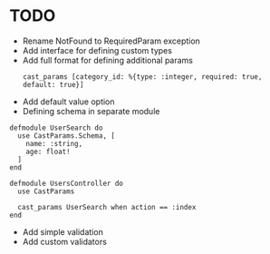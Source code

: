# TODO
* Rename NotFound to RequiredParam exception
* Add interface for defining custom types
* Add full format for defining additional params 
  ```
  cast_params [category_id: %{type: :integer, required: true, default: true}]
  ```
* Add default value option
* Defining schema in separate module
```
defmodule UserSearch do
  use CastParams.Schema, [
    name: :string,
    age: float!
  ]
end

defmodule UsersController do
  use CastParams

  cast_params UserSearch when action == :index
end
```
* Add simple validation
* Add custom validators

